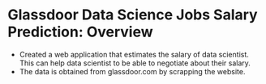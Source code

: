 # Glassdoor Data Science Jobs Salary Prediction: Overview
* Created a web application that estimates the salary of data scientist. This can help data scientist to be able to negotiate about their salary.
* The data is obtained from glassdoor.com by scrapping the website.

